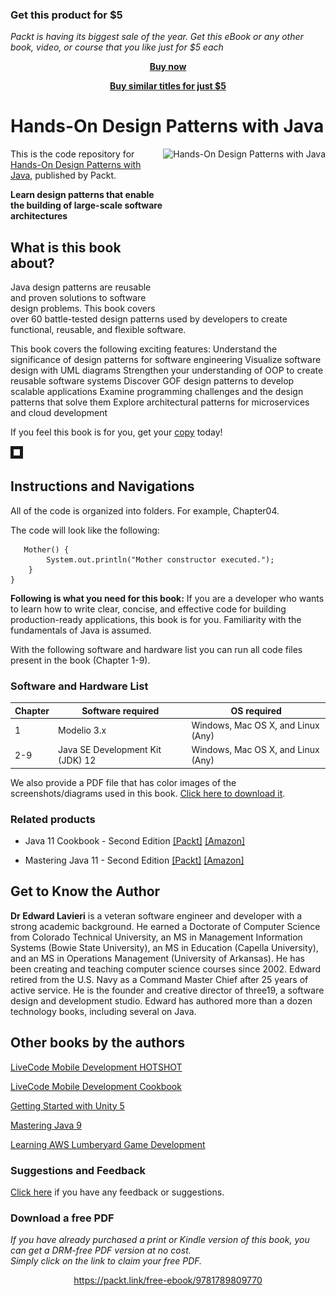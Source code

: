 
### Get this product for $5

<i>Packt is having its biggest sale of the year. Get this eBook or any other book, video, or course that you like just for $5 each</i>


<b><p align='center'>[Buy now](https://packt.link/9781789809770)</p></b>


<b><p align='center'>[Buy similar titles for just $5](https://subscription.packtpub.com/search)</p></b>


# Hands-On Design Patterns with Java

<a href="https://www.packtpub.com/application-development/hands-design-patterns-java?utm_source=github&utm_medium=repository&utm_campaign=9781789809770 "><img src="https://d1ldz4te4covpm.cloudfront.net/sites/default/files/imagecache/ppv4_main_book_cover/B12575.png" alt="Hands-On Design Patterns with Java" height="256px" align="right"></a>

This is the code repository for [Hands-On Design Patterns with Java](https://www.packtpub.com/application-development/hands-design-patterns-java?utm_source=github&utm_medium=repository&utm_campaign=9781789809770 ), published by Packt.

**Learn design patterns that enable the building of large-scale software architectures**

## What is this book about?
Java design patterns are reusable and proven solutions to software design problems. This book covers over 60 battle-tested design patterns used by developers to create functional, reusable, and flexible software.

This book covers the following exciting features:
Understand the significance of design patterns for software engineering 
Visualize software design with UML diagrams 
Strengthen your understanding of OOP to create reusable software systems 
Discover GOF design patterns to develop scalable applications 
Examine programming challenges and the design patterns that solve them 
Explore architectural patterns for microservices and cloud development 

If you feel this book is for you, get your [copy](https://www.amazon.com/dp/1789809770) today!

<a href="https://www.packtpub.com/?utm_source=github&utm_medium=banner&utm_campaign=GitHubBanner"><img src="https://raw.githubusercontent.com/PacktPublishing/GitHub/master/GitHub.png" 
alt="https://www.packtpub.com/" border="5" /></a>

## Instructions and Navigations
All of the code is organized into folders. For example, Chapter04.

The code will look like the following:
```
   Mother() {
        System.out.println("Mother constructor executed.");
    }
}
```

**Following is what you need for this book:**
If you are a developer who wants to learn how to write clear, concise, and effective code for building production-ready applications, this book is for you. Familiarity with the fundamentals of Java is assumed.

With the following software and hardware list you can run all code files present in the book (Chapter 1-9).
### Software and Hardware List
| Chapter | Software required                | OS required                        |
| ------- | -------------------------------- | ---------------------------------- |
| 1       | Modelio 3.x                      | Windows, Mac OS X, and Linux (Any) |
| 2-9     | Java SE Development Kit (JDK) 12 | Windows, Mac OS X, and Linux (Any) |


We also provide a PDF file that has color images of the screenshots/diagrams used in this book. [Click here to download it](https://www.packtpub.com/sites/default/files/downloads/9781789809770_ColorImages.pdf).

### Related products
* Java 11 Cookbook - Second Edition [[Packt]](https://www.packtpub.com/application-development/java-11-cookbook-second-edition?utm_source=github&utm_medium=repository&utm_campaign=9781789132359 ) [[Amazon]](https://www.amazon.com/dp/1789132355)

* Mastering Java 11 - Second Edition [[Packt]](https://www.packtpub.com/application-development/mastering-java-11-second-edition?utm_source=github&utm_medium=repository&utm_campaign=9781789137613 ) [[Amazon]](https://www.amazon.com/dp/1789137616)



## Get to Know the Author
**Dr Edward Lavieri**
is a veteran software engineer and developer with a strong academic background. He earned a Doctorate of Computer Science from Colorado Technical University, an MS in Management Information Systems (Bowie State University), an MS in Education (Capella University), and an MS in Operations Management (University of Arkansas). He has been creating and teaching computer science courses since 2002. Edward retired from the U.S. Navy as a Command Master Chief after 25 years of active service. He is the founder and creative director of three19, a software design and development studio. Edward has authored more than a dozen technology books, including several on Java.



## Other books by the authors
[LiveCode Mobile Development HOTSHOT](https://www.packtpub.com/application-development/livecode-mobile-development-hotshot?utm_source=github&utm_medium=repository&utm_campaign=9781849697484 )

[LiveCode Mobile Development Cookbook](https://www.packtpub.com/application-development/livecode-mobile-development-cookbook?utm_source=github&utm_medium=repository&utm_campaign=9781783558827 )

[Getting Started with Unity 5](https://www.packtpub.com/game-development/getting-started-unity-5?utm_source=github&utm_medium=repository&utm_campaign=9781784398316 )

[Mastering Java 9](https://www.packtpub.com/application-development/mastering-java-9?utm_source=github&utm_medium=repository&utm_campaign=9781786468734 )

[Learning AWS Lumberyard Game Development](https://www.packtpub.com/game-development/learning-aws-lumberyard-game-development?utm_source=github&utm_medium=repository&utm_campaign=9781786460868 )

### Suggestions and Feedback
[Click here](https://docs.google.com/forms/d/e/1FAIpQLSdy7dATC6QmEL81FIUuymZ0Wy9vH1jHkvpY57OiMeKGqib_Ow/viewform) if you have any feedback or suggestions.


### Download a free PDF

 <i>If you have already purchased a print or Kindle version of this book, you can get a DRM-free PDF version at no cost.<br>Simply click on the link to claim your free PDF.</i>
<p align="center"> <a href="https://packt.link/free-ebook/9781789809770">https://packt.link/free-ebook/9781789809770 </a> </p>
